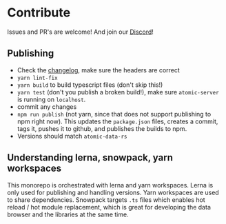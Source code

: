 # Contribute

Issues and PR's are welcome!
And join our [Discord][discord-url]!

[discord-badge]: https://img.shields.io/discord/723588174747533393.svg?logo=discord
[discord-url]: https://discord.gg/a72Rv2P

## Publishing

- Check the [changelog](changelog.md), make sure the headers are correct
- `yarn lint-fix`
- `yarn build` to build typescript files (don't skip this!)
- `yarn test` (don't you publish a broken build!), make sure `atomic-server` is running on `localhost`.
- commit any changes
- `npm run publish` (not yarn, since that does not support publishing to npm right now). This updates the `package.json` files, creates a commit, tags it, pushes it to github, and publishes the builds to npm.
- Versions should match `atomic-data-rs`

## Understanding lerna, snowpack, yarn workspaces

This monorepo is orchestrated with lerna and yarn workspaces.
Lerna is only used for publishing and handling versions.
Yarn workspaces are used to share dependencies.
Snowpack targets `.ts` files which enables hot reload / hot module replacement, which is great for developing the data browser and the libraries at the same time.
